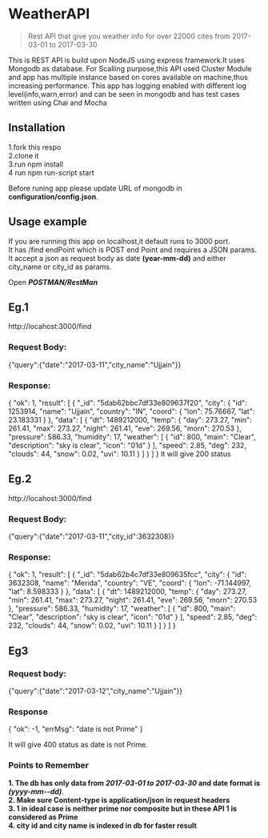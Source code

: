 # WeatherAPI
>Rest API that give you weather info for over 22000 cites from 2017-03-01 to 2017-03-30  

This is REST API is build upon NodeJS using express framework.It uses Mongodb as database.
For Scalling purpose,this API used Cluster Module and app has multiple instance based on cores available on machine,thus increasing performance.
This app has logging enabled with different log level(info,warn,error) and can be seen in mongodb and has test cases written using Chai and Mocha


## Installation
1.fork this respo<br>
2.clone it<br>
3.run npm install<br> 
4 run npm run-script start<br>

Before runing app please update URL of mongodb in **configuration/config.json**.

## Usage example

If you are running this app on localhost,it default runs to 3000 port.<br>
It has /find endPoint which is POST end Point and requires a JSON params.<br> 
It accept a json as request body as date **(year-mm-dd)** and either city_name or city_id as params.<br>

Open **_POSTMAN/RestMan_**

## Eg.1
http://locahost:3000/find

### Request Body:  

{"query":{"date":"2017-03-11","city_name":"Ujjain"}}

### Response:

{
    "ok": 1,
    "result": [
        {
            "_id": "5dab62bbc7df33e809637f20",
            "city": {
                "id": 1253914,
                "name": "Ujjain",
                "country": "IN",
                "coord": {
                    "lon": 75.76667,
                    "lat": 23.183331
                }
            },
            "data": [
                {
                    "dt": 1489212000,
                    "temp": {
                        "day": 273.27,
                        "min": 261.41,
                        "max": 273.27,
                        "night": 261.41,
                        "eve": 269.56,
                        "morn": 270.53
                    },
                    "pressure": 586.33,
                    "humidity": 17,
                    "weather": [
                        {
                            "id": 800,
                            "main": "Clear",
                            "description": "sky is clear",
                            "icon": "01d"
                        }
                    ],
                    "speed": 2.85,
                    "deg": 232,
                    "clouds": 44,
                    "snow": 0.02,
                    "uvi": 10.11
                }
            ]
        }
    ]
}
It will give 200 status 

## Eg.2 
http://locahost:3000/find

### Request Body:  

{"query":{"date":"2017-03-11","city_id":3632308}}

### Response:


{
    "ok": 1,
    "result": [
        {
            "_id": "5dab62b4c7df33e809635fcc",
            "city": {
                "id": 3632308,
                "name": "Merida",
                "country": "VE",
                "coord": {
                    "lon": -71.144997,
                    "lat": 8.598333
                }
            },
            "data": [
                {
                    "dt": 1489212000,
                    "temp": {
                        "day": 273.27,
                        "min": 261.41,
                        "max": 273.27,
                        "night": 261.41,
                        "eve": 269.56,
                        "morn": 270.53
                    },
                    "pressure": 586.33,
                    "humidity": 17,
                    "weather": [
                        {
                            "id": 800,
                            "main": "Clear",
                            "description": "sky is clear",
                            "icon": "01d"
                        }
                    ],
                    "speed": 2.85,
                    "deg": 232,
                    "clouds": 44,
                    "snow": 0.02,
                    "uvi": 10.11
                }
            ]
        }
    ]
}


## Eg3

### Request body:

{"query":{"date":"2017-03-12","city_name":"Ujjain"}}

### Response

{
    "ok": -1,
    "errMsg": "date is not Prime"
}

It will give 400 status as date is not Prime.


### Points to Remember<br>

**1. The db has only data from _2017-03-01 to  2017-03-30_ and date format is _(yyyy-mm--dd)_**.<br>
**2. Make sure Content-type is application/json in request headers**<br>
**3. 1 in ideal case is neither prime nor composite but in these API 1 is considered as Prime**<br>
**4. city id and city name is indexed in db for faster result**

